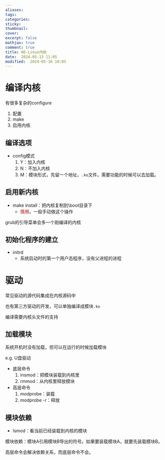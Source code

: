 ```yaml
---
aliases: 
tags: 
categories:
sticky:
thumbnail:
cover: 
excerpt: false
mathjax: true
comment: true
title: 06-Linux内核
date:  2024-05-13 11:05
modified:  2024-05-16 10:05
---
```


# 编译内核

有很多复杂的configure

1. 配置
2. make
3. 启用内核

## 编译选项

- config模式
	1. Y：加入内核
	2. N：不加入内核
	3. M：模块形式，先留一个地址，`.ko`文件。需要功能的时候可以去加载。

## 启用新内核

- make install：把内核复制到\\boot目录下
	- <font color="#c00000">慎用</font>，一般手动做这个操作

grub的引导菜单会多一个刚编译的内核

## 初始化程序的建立

- initrd
	- 系统启动时的第一个用户态程序，没有父进程的进程

# 驱动

常见驱动的源代码集成在内核源码中

也有第三方驱动的开发，可以单独编译成模块`.ko`

编译需要内核头文件的支持

## 加载模块

系统开机时没有加载，但可以在运行的时候加载模块

e.g. U盘驱动

- 底层命令
	1. insmod：把模块装载到内核里
	2. rmmod：从内核里释放模块
- 高层命令
	1. modprobe：装载
	2. modprobe -r：释放


## 模块依赖


- lsmod：看当前已经装载到内核的模块


模块依赖：模块A引用模块B导出的符号。如果要装载模块A，就要先装载模块B。

高层命令会解决依赖关系，而底层命令不会。